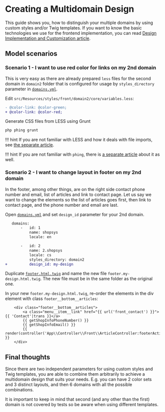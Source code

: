 # Creating a Multidomain Design

This guide shows you, how to distinguish your multiple domains by using custom styles and/or Twig templates.
If you want to know the basic technologies we use for the frontend implementation, you can read [Design Implementation and Customization article](../frontend/design-implementation-and-customization.md).

## Model scenarios

### Scenario 1 - I want to use red color for links on my 2nd domain

This is very easy as there are already prepared `less` files for the second domain in `domain2` folder
that is configured for usage by `styles_directory` parameter in [`domains.yml`](https://github.com/shopsys/shopsys/blob/9.0/project-base/config/domains.yml).

Edit `src/Resources/styles/front/domain2/core/variables.less`:

```diff
- @color-link: @color-green;
+ @color-link: @color-red;
```

Generate CSS files from LESS using Grunt
```sh
php phing grunt
```

!!! hint
    If you are not familiar with LESS and how it deals with file imports, see [the separate article](../frontend/introduction-to-less.md).

!!! hint
    If you are not familiar with `phing`, there is [a separate article](../introduction/console-commands-for-application-management-phing-targets.md) about it as well.

### Scenario 2 - I want to change layout in footer on my 2nd domain

In the footer, among other things, are on the right side contact phone number and email, list of articles and link to contact page.
Let us say we want to change the elements so the list of articles goes first, then link to contact page, and the phone number and email are last.

Open [`domains.yml`](https://github.com/shopsys/shopsys/blob/9.0/project-base/config/domains.yml) and set `design_id` parameter for your 2nd domain.

```diff
   domains:
       -   id: 1
           name: shopsys
           locale: en

       -   id: 2
           name: 2.shopsys
           locale: cs
           styles_directory: domain2
+          design_id: my-design
```

Duplicate [`footer.html.twig`](https://github.com/shopsys/shopsys/blob/9.0/project-base/templates/Front/Layout/footer.html.twig)
and name the new file `footer.my-design.html.twig`. The new file must be in the same folder as the original one.

In your new `footer.my-design.html.twig`, re-order the elements in the div element with class `footer__bottom__articles`:

```twig
    <div class="footer__bottom__articles">
        <a class="menu__item__link" href="{{ url('front_contact') }}">{{ 'Contact'|trans }}</a>
        {{ getShopInfoPhoneNumber() }}
        {{ getShopInfoEmail() }}
        {{ render(controller('App\\Controller\\Front\\ArticleController:footerAction')) }}
    </div>
```

## Final thoughts

Since there are two independent parameters for using custom styles and Twig templates,
you are able to combine them arbitrarily to achieve a multidomain design that suits your needs.
E.g. you can have 2 color sets and 3 distinct layouts, and then 6 domains with all the possible combinations.

It is important to keep in mind that second (and any other than the first) domain is not covered by tests so be aware when using different templates.
